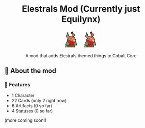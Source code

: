 <!--
This README was made using Louis3797's awesome-readme-template
-->
<div align="center">
  <h1>Elestrals Mod (Currently just Equilynx)</h1>
  <img src="assets/characters/equilynx_character_neutral_0.png" alt="logo" width="auto" height="auto" />
  <img src="assets/characters/equilynx_character_squint_0.png" alt="logo" width="auto" height="auto" />
  <p>
    A mod that adds Elestrals themed things to Cobalt Core
  </p>
</div>


<!-- About -->
## :star2: About the mod


<!-- Features -->
### :dart: Features

- 1 Character
- 22 Cards (only 2 right now)
- 6 Artifacts (0 so far)
- 4 Statuses (0 so far)

(more coming soon!)
